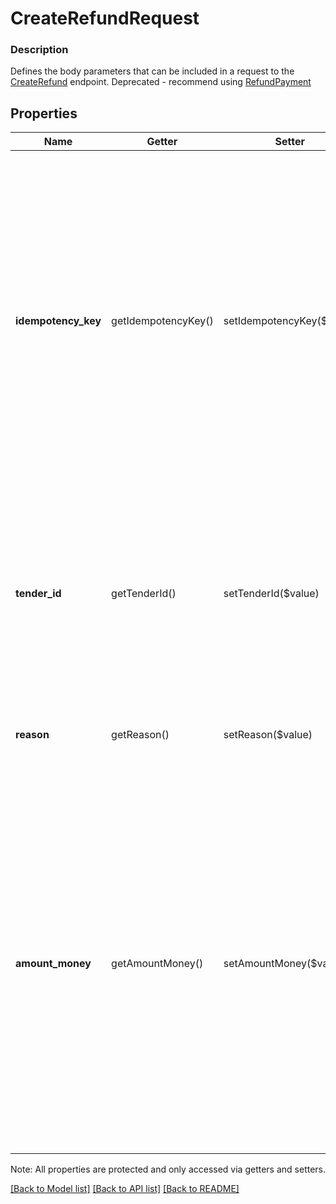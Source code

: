 # CreateRefundRequest

### Description

Defines the body parameters that can be included in a request to the [CreateRefund](#endpoint-createrefund) endpoint.  Deprecated - recommend using [RefundPayment](#endpoint-refunds-refundpayment)

## Properties
Name | Getter | Setter | Type | Description | Notes
------------ | ------------- | ------------- | ------------- | ------------- | -------------
**idempotency_key** | getIdempotencyKey() | setIdempotencyKey($value) | **string** | A value you specify that uniquely identifies this refund among refunds you&#39;ve created for the tender.  If you&#39;re unsure whether a particular refund succeeded, you can reattempt it with the same idempotency key without worrying about duplicating the refund.  See [Idempotency](https://developer.squareup.com/docs/basics/api101/idempotency) for more information. | 
**tender_id** | getTenderId() | setTenderId($value) | **string** | The ID of the tender to refund.  A &#x60;&#x60;Transaction&#x60;&#x60; has one or more &#x60;tenders&#x60; (i.e., methods of payment) associated with it, and you refund each tender separately with the Connect API. | 
**reason** | getReason() | setReason($value) | **string** | A description of the reason for the refund.  Default value: &#x60;Refund via API&#x60; | [optional] 
**amount_money** | getAmountMoney() | setAmountMoney($value) | [**\SquareConnect\Model\Money**](Money.md) | The amount of money to refund.  Note that you specify the amount in the __smallest denomination of the applicable currency__. For example, US dollar amounts are specified in cents. See [Working with monetary amounts](#workingwithmonetaryamounts) for details.  This amount cannot exceed the amount that was originally charged to the tender that corresponds to &#x60;tender_id&#x60;. | 

Note: All properties are protected and only accessed via getters and setters.

[[Back to Model list]](../../README.md#documentation-for-models) [[Back to API list]](../../README.md#documentation-for-api-endpoints) [[Back to README]](../../README.md)

